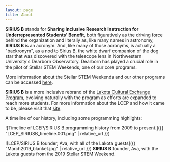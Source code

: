 ```yaml
---
layout: page
title: About
---
```


**SIRIUS B** stands for **Sharing Inclusive Research Instruction for Underrepresented Students' Benefit**, both figuratively as the driving force behind the organization and literally as, like many names in astronomy, **SIRIUS B** is an acronym. And, like many of those acronyms, is actually a "backronym", as a nod to Sirius B, the white dwarf companion of the dog star that was discovered with the telescope lens in Northwestern University's Dearborn Observatory. Dearborn has played a crucial role in the pilot of Stellar STEM Weekends, one of our core programs.

More information about the Stellar STEM Weekends and our other programs can be accessed [here](https://siriusb.org/programming).

**SIRIUS B** is a more inclusive rebrand of the [Lakota Cultural Exchange Program](http://thelakotaculturalexchangeprogram.org), evolving naturally with the program as efforts are expanded to reach more students. For more information about the LCEP and how it came to be, please visit that [site](http://thelakotaculturalexchangeprogram.org).

A timeline of our history, including some programming highlights:


![Timeline of LCEP/SIRIUS B programming history from 2009 to present.]({{ "LCEP_SIRIUSB_timeline.001.png" | relative_url }})


![LCEP/SIRIUS B founder, Ava, with all of the Lakota guests]({{ "March2019_blanket.jpg" | relative_url }})
**SIRIUS B** founder, Ava, with the Lakota guests from the 2019 Stellar STEM Weekend.